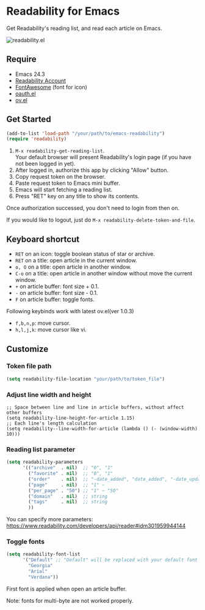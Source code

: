 # Readability for Emacs

Get Readability's reading list, and read each article on Emacs.

![readability.el](https://raw2.github.com/ShingoFukuyama/images/master/readability-el.gif)

## Require
+ Emacs 24.3
+ [Readability Account](https://readability.com/)
+ [FontAwesome](http://fortawesome.github.io/Font-Awesome/) (font for icon)
+ [oauth.el](https://github.com/psanford/emacs-oauth)
+ [ov.el](https://github.com/ShingoFukuyama/ov.el)

## Get Started

```cl
(add-to-list 'load-path "/your/path/to/emacs-readability")
(require 'readability)
```

1. `M-x readability-get-reading-list`.  
Your default browser will present Readability's login page (if you have not been logged in yet).
2. After logged in, authorize this app by clicking "Allow" button.
3. Copy request token on the browser.
4. Paste request token to Emacs mini buffer.
5. Emacs will start fetching a reading list.
6. Press "RET" key on any title to show its contents.

Once authorization successed, you don't need to login from then on.

If you would like to logout, just do `M-x readability-delete-token-and-file`.

## Keyboard shortcut

* `RET` on an icon: toggle boolean status of star or archive.
* `RET` on a title: open article in the current window.
* `o, O` on a title: open article in another window.
* `C-o` on a title: open article in another window without move the current window.
* `+` on article buffer: font size + 0.1.
* `-` on article buffer: font size - 0.1.
* `F` on article buffer: toggle fonts.

Following keybinds work with latest ov.el(ver 1.0.3)

* `f,b,n,p`: move cursor.
* `h,l,j,k`: move cursor like vi.

## Customize

### Token file path
```cl
(setq readability-file-location "your/path/to/token_file")
```

### Adjust line width and height
```
;; Space between line and line in article buffers, without affect other buffers
(setq readability-line-height-for-article 1.15)
;; Each line's length calculation
(setq readability--line-width-for-article (lambda () (- (window-width) 10)))
```

### Reading list parameter
```cl
(setq readability-parameters
      '(("archive"  . nil)  ;; "0", "1"
        ("favorite" . nil)  ;; "0", "1"
        ("order"    . nil)  ;; "-date_added", "date_added", "-date_updated", "date_updated"
        ("page"     . nil)  ;; "1" ~
        ("per_page" . "50") ;; "1" ~ "50"
        ("domain"   . nil)  ;; string
        ("tags"     . nil)  ;; string
        ))
```

You can specify more parameters: https://www.readability.com/developers/api/reader#idm301959944144

### Toggle fonts
```cl
(setq readability-font-list
      '("Default" ;; "Default" will be replaced with your default font
        "Georgia"
        "Arial"
        "Verdana"))
```

First font is applied when open an article buffer.

Note: fonts for multi-byte are not worked properly.




